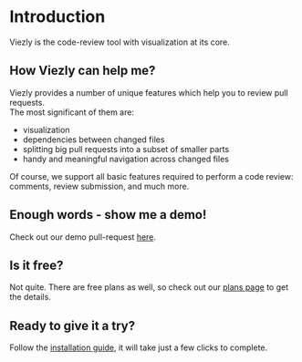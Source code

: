 # Introduction

Viezly is the code-review tool with visualization at its core.

## How Viezly can help me?

Viezly provides a number of unique features which help you to review pull requests.  
The most significant of them are:
- visualization 
- dependencies between changed files
- splitting big pull requests into a subset of smaller parts 
- handy and meaningful navigation across changed files

Of course, we support all basic features required to perform a code review: comments, review submission, and much more.

## Enough words - show me a demo!

Check out our demo pull-request [here](https://github.com/viezly/js-demo/pull/1).

## Is it free?

Not quite. There are free plans as well, so check out our [plans page](/billing#plans) to get the details.

## Ready to give it a try?

Follow the [installation guide](installation.md), it will take just a few clicks to complete.
